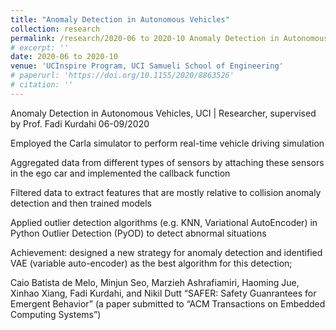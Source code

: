 ```yaml
---
title: "Anomaly Detection in Autonomous Vehicles"
collection: research
permalink: /research/2020-06 to 2020-10 Anomaly Detection in Autonomous Vehicles
# excerpt: ''
date: 2020-06 to 2020-10
venue: 'UCInspire Program, UCI Samueli School of Engineering'
# paperurl: 'https://doi.org/10.1155/2020/8863526'
# citation: ''
---
```



Anomaly Detection in Autonomous Vehicles, UCI | Researcher, supervised by Prof. Fadi Kurdahi  06-09/2020

Employed the Carla simulator to perform real-time vehicle driving simulation

Aggregated data from different types of sensors by attaching these sensors in the ego car and implemented the callback function

Filtered data to extract features that are mostly relative to collision anomaly detection and then trained models

Applied outlier detection algorithms (e.g. KNN, Variational AutoEncoder) in Python Outlier Detection (PyOD) to detect abnormal situations

Achievement: designed a new strategy for anomaly detection and identified VAE (variable auto-encoder) as the best algorithm for this detection; 

Caio Batista de Melo, Minjun Seo, Marzieh Ashrafiamiri, Haoming Jue, Xinhao Xiang, Fadi Kurdahi, and Nikil Dutt “SAFER: Safety Guanrantees for Emergent Behavior” (a paper submitted to “ACM Transactions on Embedded Computing Systems”)
